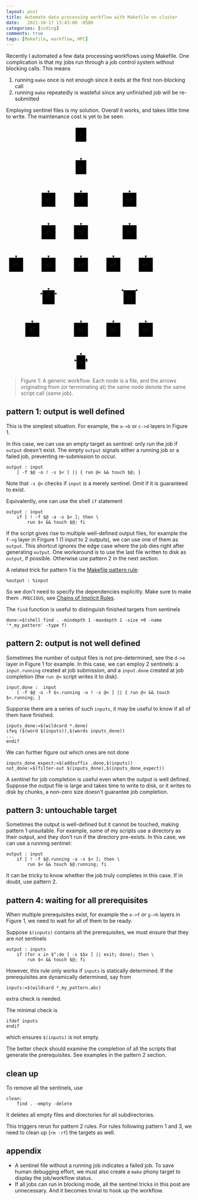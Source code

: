 ```yaml
---
layout: post
title: Automate data processing workflow with Makefile on cluster
date:   2021-10-17 13:43:08 -0500
categories: [coding]
comments: true
tags: [Makefile, workflow, HPC]
---
```


Recently I automated a few data processing workflows using Makefile.
One complication is that my jobs run through a job control system
without blocking calls. This means

1. running `make` once is not enough since it exits at the first non-blocking call
1. running `make` repeatedly is wasteful since any unfinished job will be
   re-submitted

Employing sentinel files is my solution.
Overall it works, and takes little time to write.
The maintenance cost is yet to be seen.

<svg id="mermaid-svg" width="100%" xmlns="http://www.w3.org/2000/svg" xmlns:xlink="http://www.w3.org/1999/xlink" height="670" style="max-width: 406px;" viewBox="0 0 406 670"><style>#mermaid-svg {font-family:"trebuchet ms",verdana,arial,sans-serif;font-size:16px;fill:#333;}#mermaid-svg .error-icon{fill:#552222;}#mermaid-svg .error-text{fill:#552222;stroke:#552222;}#mermaid-svg .edge-thickness-normal{stroke-width:2px;}#mermaid-svg .edge-thickness-thick{stroke-width:3.5px;}#mermaid-svg .edge-pattern-solid{stroke-dasharray:0;}#mermaid-svg .edge-pattern-dashed{stroke-dasharray:3;}#mermaid-svg .edge-pattern-dotted{stroke-dasharray:2;}#mermaid-svg .marker{fill:#333333;stroke:#333333;}#mermaid-svg .marker.cross{stroke:#333333;}#mermaid-svg svg{font-family:"trebuchet ms",verdana,arial,sans-serif;font-size:16px;}#mermaid-svg .label{font-family:"trebuchet ms",verdana,arial,sans-serif;color:#333;}#mermaid-svg .cluster-label text{fill:#333;}#mermaid-svg .cluster-label span{color:#333;}#mermaid-svg .label text,#mermaid-svg span{fill:#333;color:#333;}#mermaid-svg .node rect,#mermaid-svg .node circle,#mermaid-svg .node ellipse,#mermaid-svg .node polygon,#mermaid-svg .node path{fill:#ECECFF;stroke:#9370DB;stroke-width:1px;}#mermaid-svg .node .label{text-align:center;}#mermaid-svg .node.clickable{cursor:pointer;}#mermaid-svg .arrowheadPath{fill:#333333;}#mermaid-svg .edgePath .path{stroke:#333333;stroke-width:2.0px;}#mermaid-svg .flowchart-link{stroke:#333333;fill:none;}#mermaid-svg .edgeLabel{background-color:#e8e8e8;text-align:center;}#mermaid-svg .edgeLabel rect{opacity:0.5;background-color:#e8e8e8;fill:#e8e8e8;}#mermaid-svg .cluster rect{fill:#ffffde;stroke:#aaaa33;stroke-width:1px;}#mermaid-svg .cluster text{fill:#333;}#mermaid-svg .cluster span{color:#333;}#mermaid-svg div.mermaidTooltip{position:absolute;text-align:center;max-width:200px;padding:2px;font-family:"trebuchet ms",verdana,arial,sans-serif;font-size:12px;background:hsl(80, 100%, 96.2745098039%);border:1px solid #aaaa33;border-radius:2px;pointer-events:none;z-index:100;}#mermaid-svg :root{--mermaid-font-family:"trebuchet ms",verdana,arial,sans-serif;}</style><g><g class="output"><g class="clusters"></g><g class="edgePaths"><g class="edgePath LS-a LE-b" id="L-a-b" style="opacity: 1;"><path class="path" d="M203,46L203,50.166666666666664C203,54.333333333333336,203,62.666666666666664,203,71C203,79.33333333333333,203,87.66666666666667,203,91.83333333333333L203,96" marker-end="url(#arrowhead55)" style="fill:none"></path><defs><marker id="arrowhead55" viewBox="0 0 10 10" refX="9" refY="5" markerUnits="strokeWidth" markerWidth="8" markerHeight="6" orient="auto"><path d="M 0 0 L 10 5 L 0 10 z" class="arrowheadPath" style="stroke-width: 1; stroke-dasharray: 1, 0;"></path></marker></defs></g><g class="edgePath LS-b LE-c1" id="L-b-c1" style="opacity: 1;"><path class="path" d="M188.5,122.25L176.25,128.375C164,134.5,139.5,146.75,127.25,157.04166666666666C115,167.33333333333334,115,175.66666666666666,115,179.83333333333334L115,184" marker-end="url(#arrowhead56)" style="fill:none"></path><defs><marker id="arrowhead56" viewBox="0 0 10 10" refX="9" refY="5" markerUnits="strokeWidth" markerWidth="8" markerHeight="6" orient="auto"><path d="M 0 0 L 10 5 L 0 10 z" class="arrowheadPath" style="stroke-width: 1; stroke-dasharray: 1, 0;"></path></marker></defs></g><g class="edgePath LS-b LE-c2" id="L-b-c2" style="opacity: 1;"><path class="path" d="M203,134L203,138.16666666666666C203,142.33333333333334,203,150.66666666666666,203,159C203,167.33333333333334,203,175.66666666666666,203,179.83333333333334L203,184" marker-end="url(#arrowhead57)" style="fill:none"></path><defs><marker id="arrowhead57" viewBox="0 0 10 10" refX="9" refY="5" markerUnits="strokeWidth" markerWidth="8" markerHeight="6" orient="auto"><path d="M 0 0 L 10 5 L 0 10 z" class="arrowheadPath" style="stroke-width: 1; stroke-dasharray: 1, 0;"></path></marker></defs></g><g class="edgePath LS-b LE-c3" id="L-b-c3" style="opacity: 1;"><path class="path" d="M217.5,119.83333333333333L237.08333333333334,126.3611111111111C256.6666666666667,132.88888888888889,295.8333333333333,145.94444444444443,315.4166666666667,156.63888888888889C335,167.33333333333334,335,175.66666666666666,335,179.83333333333334L335,184" marker-end="url(#arrowhead58)" style="fill:none"></path><defs><marker id="arrowhead58" viewBox="0 0 10 10" refX="9" refY="5" markerUnits="strokeWidth" markerWidth="8" markerHeight="6" orient="auto"><path d="M 0 0 L 10 5 L 0 10 z" class="arrowheadPath" style="stroke-width: 1; stroke-dasharray: 1, 0;"></path></marker></defs></g><g class="edgePath LS-c1 LE-d1" id="L-c1-d1" style="opacity: 1;"><path class="path" d="M115,222L115,226.16666666666666C115,230.33333333333334,115,238.66666666666666,115,247C115,255.33333333333334,115,263.6666666666667,115,267.8333333333333L115,272" marker-end="url(#arrowhead59)" style="fill:none"></path><defs><marker id="arrowhead59" viewBox="0 0 10 10" refX="9" refY="5" markerUnits="strokeWidth" markerWidth="8" markerHeight="6" orient="auto"><path d="M 0 0 L 10 5 L 0 10 z" class="arrowheadPath" style="stroke-width: 1; stroke-dasharray: 1, 0;"></path></marker></defs></g><g class="edgePath LS-d1 LE-e1" id="L-d1-e1" style="opacity: 1;"><path class="path" d="M96,300.5L84.5,306.25C73,312,50,323.5,38.5,333.4166666666667C27,343.3333333333333,27,351.6666666666667,27,355.8333333333333L27,360" marker-end="url(#arrowhead60)" style="fill:none"></path><defs><marker id="arrowhead60" viewBox="0 0 10 10" refX="9" refY="5" markerUnits="strokeWidth" markerWidth="8" markerHeight="6" orient="auto"><path d="M 0 0 L 10 5 L 0 10 z" class="arrowheadPath" style="stroke-width: 1; stroke-dasharray: 1, 0;"></path></marker></defs></g><g class="edgePath LS-d1 LE-e2" id="L-d1-e2" style="opacity: 1;"><path class="path" d="M115,310L115,314.1666666666667C115,318.3333333333333,115,326.6666666666667,115,335C115,343.3333333333333,115,351.6666666666667,115,355.8333333333333L115,360" marker-end="url(#arrowhead61)" style="fill:none"></path><defs><marker id="arrowhead61" viewBox="0 0 10 10" refX="9" refY="5" markerUnits="strokeWidth" markerWidth="8" markerHeight="6" orient="auto"><path d="M 0 0 L 10 5 L 0 10 z" class="arrowheadPath" style="stroke-width: 1; stroke-dasharray: 1, 0;"></path></marker></defs></g><g class="edgePath LS-d1 LE-e3" id="L-d1-e3" style="opacity: 1;"><path class="path" d="M134,300.5L145.5,306.25C157,312,180,323.5,191.5,333.4166666666667C203,343.3333333333333,203,351.6666666666667,203,355.8333333333333L203,360" marker-end="url(#arrowhead62)" style="fill:none"></path><defs><marker id="arrowhead62" viewBox="0 0 10 10" refX="9" refY="5" markerUnits="strokeWidth" markerWidth="8" markerHeight="6" orient="auto"><path d="M 0 0 L 10 5 L 0 10 z" class="arrowheadPath" style="stroke-width: 1; stroke-dasharray: 1, 0;"></path></marker></defs></g><g class="edgePath LS-c2 LE-d2" id="L-c2-d2" style="opacity: 1;"><path class="path" d="M203,222L203,226.16666666666666C203,230.33333333333334,203,238.66666666666666,203,247C203,255.33333333333334,203,263.6666666666667,203,267.8333333333333L203,272" marker-end="url(#arrowhead63)" style="fill:none"></path><defs><marker id="arrowhead63" viewBox="0 0 10 10" refX="9" refY="5" markerUnits="strokeWidth" markerWidth="8" markerHeight="6" orient="auto"><path d="M 0 0 L 10 5 L 0 10 z" class="arrowheadPath" style="stroke-width: 1; stroke-dasharray: 1, 0;"></path></marker></defs></g><g class="edgePath LS-c3 LE-d3" id="L-c3-d3" style="opacity: 1;"><path class="path" d="M335,222L335,226.16666666666666C335,230.33333333333334,335,238.66666666666666,335,247C335,255.33333333333334,335,263.6666666666667,335,267.8333333333333L335,272" marker-end="url(#arrowhead64)" style="fill:none"></path><defs><marker id="arrowhead64" viewBox="0 0 10 10" refX="9" refY="5" markerUnits="strokeWidth" markerWidth="8" markerHeight="6" orient="auto"><path d="M 0 0 L 10 5 L 0 10 z" class="arrowheadPath" style="stroke-width: 1; stroke-dasharray: 1, 0;"></path></marker></defs></g><g class="edgePath LS-d3 LE-e4" id="L-d3-e4" style="opacity: 1;"><path class="path" d="M316,310L311.8333333333333,314.1666666666667C307.6666666666667,318.3333333333333,299.3333333333333,326.6666666666667,295.1666666666667,335C291,343.3333333333333,291,351.6666666666667,291,355.8333333333333L291,360" marker-end="url(#arrowhead65)" style="fill:none"></path><defs><marker id="arrowhead65" viewBox="0 0 10 10" refX="9" refY="5" markerUnits="strokeWidth" markerWidth="8" markerHeight="6" orient="auto"><path d="M 0 0 L 10 5 L 0 10 z" class="arrowheadPath" style="stroke-width: 1; stroke-dasharray: 1, 0;"></path></marker></defs></g><g class="edgePath LS-d3 LE-e5" id="L-d3-e5" style="opacity: 1;"><path class="path" d="M354,310L358.1666666666667,314.1666666666667C362.3333333333333,318.3333333333333,370.6666666666667,326.6666666666667,374.8333333333333,335C379,343.3333333333333,379,351.6666666666667,379,355.8333333333333L379,360" marker-end="url(#arrowhead66)" style="fill:none"></path><defs><marker id="arrowhead66" viewBox="0 0 10 10" refX="9" refY="5" markerUnits="strokeWidth" markerWidth="8" markerHeight="6" orient="auto"><path d="M 0 0 L 10 5 L 0 10 z" class="arrowheadPath" style="stroke-width: 1; stroke-dasharray: 1, 0;"></path></marker></defs></g><g class="edgePath LS-e1 LE-f1" id="L-e1-f1" style="opacity: 1;"><path class="path" d="M27,398L27,402.1666666666667C27,406.3333333333333,27,414.6666666666667,38.916666666666664,424.7916666666667C50.833333333333336,434.9166666666667,74.66666666666667,446.8333333333333,86.58333333333333,452.7916666666667L98.5,458.75" marker-end="url(#arrowhead67)" style="fill:none"></path><defs><marker id="arrowhead67" viewBox="0 0 10 10" refX="9" refY="5" markerUnits="strokeWidth" markerWidth="8" markerHeight="6" orient="auto"><path d="M 0 0 L 10 5 L 0 10 z" class="arrowheadPath" style="stroke-width: 1; stroke-dasharray: 1, 0;"></path></marker></defs></g><g class="edgePath LS-e2 LE-f1" id="L-e2-f1" style="opacity: 1;"><path class="path" d="M115,398L115,402.1666666666667C115,406.3333333333333,115,414.6666666666667,115,423C115,431.3333333333333,115,439.6666666666667,115,443.8333333333333L115,448" marker-end="url(#arrowhead68)" style="fill:none"></path><defs><marker id="arrowhead68" viewBox="0 0 10 10" refX="9" refY="5" markerUnits="strokeWidth" markerWidth="8" markerHeight="6" orient="auto"><path d="M 0 0 L 10 5 L 0 10 z" class="arrowheadPath" style="stroke-width: 1; stroke-dasharray: 1, 0;"></path></marker></defs></g><g class="edgePath LS-e3 LE-f1" id="L-e3-f1" style="opacity: 1;"><path class="path" d="M203,398L203,402.1666666666667C203,406.3333333333333,203,414.6666666666667,191.08333333333334,424.7916666666667C179.16666666666666,434.9166666666667,155.33333333333334,446.8333333333333,143.41666666666666,452.7916666666667L131.5,458.75" marker-end="url(#arrowhead69)" style="fill:none"></path><defs><marker id="arrowhead69" viewBox="0 0 10 10" refX="9" refY="5" markerUnits="strokeWidth" markerWidth="8" markerHeight="6" orient="auto"><path d="M 0 0 L 10 5 L 0 10 z" class="arrowheadPath" style="stroke-width: 1; stroke-dasharray: 1, 0;"></path></marker></defs></g><g class="edgePath LS-e4 LE-f3" id="L-e4-f3" style="opacity: 1;"><path class="path" d="M291,398L291,402.1666666666667C291,406.3333333333333,291,414.6666666666667,295.5833333333333,423.4166666666667C300.1666666666667,432.1666666666667,309.3333333333333,441.3333333333333,313.9166666666667,445.9166666666667L318.5,450.5" marker-end="url(#arrowhead70)" style="fill:none"></path><defs><marker id="arrowhead70" viewBox="0 0 10 10" refX="9" refY="5" markerUnits="strokeWidth" markerWidth="8" markerHeight="6" orient="auto"><path d="M 0 0 L 10 5 L 0 10 z" class="arrowheadPath" style="stroke-width: 1; stroke-dasharray: 1, 0;"></path></marker></defs></g><g class="edgePath LS-e5 LE-f3" id="L-e5-f3" style="opacity: 1;"><path class="path" d="M379,398L379,402.1666666666667C379,406.3333333333333,379,414.6666666666667,374.4166666666667,423.4166666666667C369.8333333333333,432.1666666666667,360.6666666666667,441.3333333333333,356.0833333333333,445.9166666666667L351.5,450.5" marker-end="url(#arrowhead71)" style="fill:none"></path><defs><marker id="arrowhead71" viewBox="0 0 10 10" refX="9" refY="5" markerUnits="strokeWidth" markerWidth="8" markerHeight="6" orient="auto"><path d="M 0 0 L 10 5 L 0 10 z" class="arrowheadPath" style="stroke-width: 1; stroke-dasharray: 1, 0;"></path></marker></defs></g><g class="edgePath LS-f1 LE-g1" id="L-f1-g1" style="opacity: 1;"><path class="path" d="M98.5,483.5L93.91666666666667,488.0833333333333C89.33333333333333,492.6666666666667,80.16666666666667,501.8333333333333,75.58333333333333,510.5833333333333C71,519.3333333333334,71,527.6666666666666,71,531.8333333333334L71,536" marker-end="url(#arrowhead72)" style="fill:none"></path><defs><marker id="arrowhead72" viewBox="0 0 10 10" refX="9" refY="5" markerUnits="strokeWidth" markerWidth="8" markerHeight="6" orient="auto"><path d="M 0 0 L 10 5 L 0 10 z" class="arrowheadPath" style="stroke-width: 1; stroke-dasharray: 1, 0;"></path></marker></defs></g><g class="edgePath LS-f1 LE-g2" id="L-f1-g2" style="opacity: 1;"><path class="path" d="M131.5,475.25L143.41666666666666,481.2083333333333C155.33333333333334,487.1666666666667,179.16666666666666,499.0833333333333,191.08333333333334,509.2083333333333C203,519.3333333333334,203,527.6666666666666,203,531.8333333333334L203,536" marker-end="url(#arrowhead73)" style="fill:none"></path><defs><marker id="arrowhead73" viewBox="0 0 10 10" refX="9" refY="5" markerUnits="strokeWidth" markerWidth="8" markerHeight="6" orient="auto"><path d="M 0 0 L 10 5 L 0 10 z" class="arrowheadPath" style="stroke-width: 1; stroke-dasharray: 1, 0;"></path></marker></defs></g><g class="edgePath LS-f3 LE-g3" id="L-f3-g3" style="opacity: 1;"><path class="path" d="M318.5,483.5L313.9166666666667,488.0833333333333C309.3333333333333,492.6666666666667,300.1666666666667,501.8333333333333,295.5833333333333,510.5833333333333C291,519.3333333333334,291,527.6666666666666,291,531.8333333333334L291,536" marker-end="url(#arrowhead74)" style="fill:none"></path><defs><marker id="arrowhead74" viewBox="0 0 10 10" refX="9" refY="5" markerUnits="strokeWidth" markerWidth="8" markerHeight="6" orient="auto"><path d="M 0 0 L 10 5 L 0 10 z" class="arrowheadPath" style="stroke-width: 1; stroke-dasharray: 1, 0;"></path></marker></defs></g><g class="edgePath LS-f3 LE-g4" id="L-f3-g4" style="opacity: 1;"><path class="path" d="M351.5,483.5L356.0833333333333,488.0833333333333C360.6666666666667,492.6666666666667,369.8333333333333,501.8333333333333,374.4166666666667,510.5833333333333C379,519.3333333333334,379,527.6666666666666,379,531.8333333333334L379,536" marker-end="url(#arrowhead75)" style="fill:none"></path><defs><marker id="arrowhead75" viewBox="0 0 10 10" refX="9" refY="5" markerUnits="strokeWidth" markerWidth="8" markerHeight="6" orient="auto"><path d="M 0 0 L 10 5 L 0 10 z" class="arrowheadPath" style="stroke-width: 1; stroke-dasharray: 1, 0;"></path></marker></defs></g><g class="edgePath LS-g1 LE-f" id="L-g1-f" style="opacity: 1;"><path class="path" d="M71,574L71,578.1666666666666C71,582.3333333333334,71,590.6666666666666,91,601.5C111,612.3333333333334,151,625.6666666666666,171,632.3333333333334L191,639" marker-end="url(#arrowhead76)" style="fill:none"></path><defs><marker id="arrowhead76" viewBox="0 0 10 10" refX="9" refY="5" markerUnits="strokeWidth" markerWidth="8" markerHeight="6" orient="auto"><path d="M 0 0 L 10 5 L 0 10 z" class="arrowheadPath" style="stroke-width: 1; stroke-dasharray: 1, 0;"></path></marker></defs></g><g class="edgePath LS-g2 LE-f" id="L-g2-f" style="opacity: 1;"><path class="path" d="M203,574L203,578.1666666666666C203,582.3333333333334,203,590.6666666666666,203,599C203,607.3333333333334,203,615.6666666666666,203,619.8333333333334L203,624" marker-end="url(#arrowhead77)" style="fill:none"></path><defs><marker id="arrowhead77" viewBox="0 0 10 10" refX="9" refY="5" markerUnits="strokeWidth" markerWidth="8" markerHeight="6" orient="auto"><path d="M 0 0 L 10 5 L 0 10 z" class="arrowheadPath" style="stroke-width: 1; stroke-dasharray: 1, 0;"></path></marker></defs></g><g class="edgePath LS-g3 LE-f" id="L-g3-f" style="opacity: 1;"><path class="path" d="M291,574L291,578.1666666666666C291,582.3333333333334,291,590.6666666666666,278.3333333333333,601.1666666666666C265.6666666666667,611.6666666666666,240.33333333333334,624.3333333333334,227.66666666666666,630.6666666666666L215,637" marker-end="url(#arrowhead78)" style="fill:none"></path><defs><marker id="arrowhead78" viewBox="0 0 10 10" refX="9" refY="5" markerUnits="strokeWidth" markerWidth="8" markerHeight="6" orient="auto"><path d="M 0 0 L 10 5 L 0 10 z" class="arrowheadPath" style="stroke-width: 1; stroke-dasharray: 1, 0;"></path></marker></defs></g><g class="edgePath LS-g4 LE-f" id="L-g4-f" style="opacity: 1;"><path class="path" d="M379,574L379,578.1666666666666C379,582.3333333333334,379,590.6666666666666,351.6666666666667,601.6666666666666C324.3333333333333,612.6666666666666,269.6666666666667,626.3333333333334,242.33333333333334,633.1666666666666L215,640" marker-end="url(#arrowhead79)" style="fill:none"></path><defs><marker id="arrowhead79" viewBox="0 0 10 10" refX="9" refY="5" markerUnits="strokeWidth" markerWidth="8" markerHeight="6" orient="auto"><path d="M 0 0 L 10 5 L 0 10 z" class="arrowheadPath" style="stroke-width: 1; stroke-dasharray: 1, 0;"></path></marker></defs></g></g><g class="edgeLabels"><g class="edgeLabel" transform="" style="opacity: 1;"><g transform="translate(0,0)" class="label"><rect rx="0" ry="0" width="0" height="0"></rect><foreignObject width="0" height="0"><div xmlns="http://www.w3.org/1999/xhtml" style="display: inline-block; white-space: nowrap;"><span id="L-L-a-b" class="edgeLabel L-LS-a' L-LE-b"></span></div></foreignObject></g></g><g class="edgeLabel" transform="" style="opacity: 1;"><g transform="translate(0,0)" class="label"><rect rx="0" ry="0" width="0" height="0"></rect><foreignObject width="0" height="0"><div xmlns="http://www.w3.org/1999/xhtml" style="display: inline-block; white-space: nowrap;"><span id="L-L-b-c1" class="edgeLabel L-LS-b' L-LE-c1"></span></div></foreignObject></g></g><g class="edgeLabel" transform="" style="opacity: 1;"><g transform="translate(0,0)" class="label"><rect rx="0" ry="0" width="0" height="0"></rect><foreignObject width="0" height="0"><div xmlns="http://www.w3.org/1999/xhtml" style="display: inline-block; white-space: nowrap;"><span id="L-L-b-c2" class="edgeLabel L-LS-b' L-LE-c2"></span></div></foreignObject></g></g><g class="edgeLabel" transform="" style="opacity: 1;"><g transform="translate(0,0)" class="label"><rect rx="0" ry="0" width="0" height="0"></rect><foreignObject width="0" height="0"><div xmlns="http://www.w3.org/1999/xhtml" style="display: inline-block; white-space: nowrap;"><span id="L-L-b-c3" class="edgeLabel L-LS-b' L-LE-c3"></span></div></foreignObject></g></g><g class="edgeLabel" transform="" style="opacity: 1;"><g transform="translate(0,0)" class="label"><rect rx="0" ry="0" width="0" height="0"></rect><foreignObject width="0" height="0"><div xmlns="http://www.w3.org/1999/xhtml" style="display: inline-block; white-space: nowrap;"><span id="L-L-c1-d1" class="edgeLabel L-LS-c1' L-LE-d1"></span></div></foreignObject></g></g><g class="edgeLabel" transform="" style="opacity: 1;"><g transform="translate(0,0)" class="label"><rect rx="0" ry="0" width="0" height="0"></rect><foreignObject width="0" height="0"><div xmlns="http://www.w3.org/1999/xhtml" style="display: inline-block; white-space: nowrap;"><span id="L-L-d1-e1" class="edgeLabel L-LS-d1' L-LE-e1"></span></div></foreignObject></g></g><g class="edgeLabel" transform="" style="opacity: 1;"><g transform="translate(0,0)" class="label"><rect rx="0" ry="0" width="0" height="0"></rect><foreignObject width="0" height="0"><div xmlns="http://www.w3.org/1999/xhtml" style="display: inline-block; white-space: nowrap;"><span id="L-L-d1-e2" class="edgeLabel L-LS-d1' L-LE-e2"></span></div></foreignObject></g></g><g class="edgeLabel" transform="" style="opacity: 1;"><g transform="translate(0,0)" class="label"><rect rx="0" ry="0" width="0" height="0"></rect><foreignObject width="0" height="0"><div xmlns="http://www.w3.org/1999/xhtml" style="display: inline-block; white-space: nowrap;"><span id="L-L-d1-e3" class="edgeLabel L-LS-d1' L-LE-e3"></span></div></foreignObject></g></g><g class="edgeLabel" transform="" style="opacity: 1;"><g transform="translate(0,0)" class="label"><rect rx="0" ry="0" width="0" height="0"></rect><foreignObject width="0" height="0"><div xmlns="http://www.w3.org/1999/xhtml" style="display: inline-block; white-space: nowrap;"><span id="L-L-c2-d2" class="edgeLabel L-LS-c2' L-LE-d2"></span></div></foreignObject></g></g><g class="edgeLabel" transform="" style="opacity: 1;"><g transform="translate(0,0)" class="label"><rect rx="0" ry="0" width="0" height="0"></rect><foreignObject width="0" height="0"><div xmlns="http://www.w3.org/1999/xhtml" style="display: inline-block; white-space: nowrap;"><span id="L-L-c3-d3" class="edgeLabel L-LS-c3' L-LE-d3"></span></div></foreignObject></g></g><g class="edgeLabel" transform="" style="opacity: 1;"><g transform="translate(0,0)" class="label"><rect rx="0" ry="0" width="0" height="0"></rect><foreignObject width="0" height="0"><div xmlns="http://www.w3.org/1999/xhtml" style="display: inline-block; white-space: nowrap;"><span id="L-L-d3-e4" class="edgeLabel L-LS-d3' L-LE-e4"></span></div></foreignObject></g></g><g class="edgeLabel" transform="" style="opacity: 1;"><g transform="translate(0,0)" class="label"><rect rx="0" ry="0" width="0" height="0"></rect><foreignObject width="0" height="0"><div xmlns="http://www.w3.org/1999/xhtml" style="display: inline-block; white-space: nowrap;"><span id="L-L-d3-e5" class="edgeLabel L-LS-d3' L-LE-e5"></span></div></foreignObject></g></g><g class="edgeLabel" transform="" style="opacity: 1;"><g transform="translate(0,0)" class="label"><rect rx="0" ry="0" width="0" height="0"></rect><foreignObject width="0" height="0"><div xmlns="http://www.w3.org/1999/xhtml" style="display: inline-block; white-space: nowrap;"><span id="L-L-e1-f1" class="edgeLabel L-LS-e1' L-LE-f1"></span></div></foreignObject></g></g><g class="edgeLabel" transform="" style="opacity: 1;"><g transform="translate(0,0)" class="label"><rect rx="0" ry="0" width="0" height="0"></rect><foreignObject width="0" height="0"><div xmlns="http://www.w3.org/1999/xhtml" style="display: inline-block; white-space: nowrap;"><span id="L-L-e2-f1" class="edgeLabel L-LS-e2' L-LE-f1"></span></div></foreignObject></g></g><g class="edgeLabel" transform="" style="opacity: 1;"><g transform="translate(0,0)" class="label"><rect rx="0" ry="0" width="0" height="0"></rect><foreignObject width="0" height="0"><div xmlns="http://www.w3.org/1999/xhtml" style="display: inline-block; white-space: nowrap;"><span id="L-L-e3-f1" class="edgeLabel L-LS-e3' L-LE-f1"></span></div></foreignObject></g></g><g class="edgeLabel" transform="" style="opacity: 1;"><g transform="translate(0,0)" class="label"><rect rx="0" ry="0" width="0" height="0"></rect><foreignObject width="0" height="0"><div xmlns="http://www.w3.org/1999/xhtml" style="display: inline-block; white-space: nowrap;"><span id="L-L-e4-f3" class="edgeLabel L-LS-e4' L-LE-f3"></span></div></foreignObject></g></g><g class="edgeLabel" transform="" style="opacity: 1;"><g transform="translate(0,0)" class="label"><rect rx="0" ry="0" width="0" height="0"></rect><foreignObject width="0" height="0"><div xmlns="http://www.w3.org/1999/xhtml" style="display: inline-block; white-space: nowrap;"><span id="L-L-e5-f3" class="edgeLabel L-LS-e5' L-LE-f3"></span></div></foreignObject></g></g><g class="edgeLabel" transform="" style="opacity: 1;"><g transform="translate(0,0)" class="label"><rect rx="0" ry="0" width="0" height="0"></rect><foreignObject width="0" height="0"><div xmlns="http://www.w3.org/1999/xhtml" style="display: inline-block; white-space: nowrap;"><span id="L-L-f1-g1" class="edgeLabel L-LS-f1' L-LE-g1"></span></div></foreignObject></g></g><g class="edgeLabel" transform="" style="opacity: 1;"><g transform="translate(0,0)" class="label"><rect rx="0" ry="0" width="0" height="0"></rect><foreignObject width="0" height="0"><div xmlns="http://www.w3.org/1999/xhtml" style="display: inline-block; white-space: nowrap;"><span id="L-L-f1-g2" class="edgeLabel L-LS-f1' L-LE-g2"></span></div></foreignObject></g></g><g class="edgeLabel" transform="" style="opacity: 1;"><g transform="translate(0,0)" class="label"><rect rx="0" ry="0" width="0" height="0"></rect><foreignObject width="0" height="0"><div xmlns="http://www.w3.org/1999/xhtml" style="display: inline-block; white-space: nowrap;"><span id="L-L-f3-g3" class="edgeLabel L-LS-f3' L-LE-g3"></span></div></foreignObject></g></g><g class="edgeLabel" transform="" style="opacity: 1;"><g transform="translate(0,0)" class="label"><rect rx="0" ry="0" width="0" height="0"></rect><foreignObject width="0" height="0"><div xmlns="http://www.w3.org/1999/xhtml" style="display: inline-block; white-space: nowrap;"><span id="L-L-f3-g4" class="edgeLabel L-LS-f3' L-LE-g4"></span></div></foreignObject></g></g><g class="edgeLabel" transform="" style="opacity: 1;"><g transform="translate(0,0)" class="label"><rect rx="0" ry="0" width="0" height="0"></rect><foreignObject width="0" height="0"><div xmlns="http://www.w3.org/1999/xhtml" style="display: inline-block; white-space: nowrap;"><span id="L-L-g1-f" class="edgeLabel L-LS-g1' L-LE-f"></span></div></foreignObject></g></g><g class="edgeLabel" transform="" style="opacity: 1;"><g transform="translate(0,0)" class="label"><rect rx="0" ry="0" width="0" height="0"></rect><foreignObject width="0" height="0"><div xmlns="http://www.w3.org/1999/xhtml" style="display: inline-block; white-space: nowrap;"><span id="L-L-g2-f" class="edgeLabel L-LS-g2' L-LE-f"></span></div></foreignObject></g></g><g class="edgeLabel" transform="" style="opacity: 1;"><g transform="translate(0,0)" class="label"><rect rx="0" ry="0" width="0" height="0"></rect><foreignObject width="0" height="0"><div xmlns="http://www.w3.org/1999/xhtml" style="display: inline-block; white-space: nowrap;"><span id="L-L-g3-f" class="edgeLabel L-LS-g3' L-LE-f"></span></div></foreignObject></g></g><g class="edgeLabel" transform="" style="opacity: 1;"><g transform="translate(0,0)" class="label"><rect rx="0" ry="0" width="0" height="0"></rect><foreignObject width="0" height="0"><div xmlns="http://www.w3.org/1999/xhtml" style="display: inline-block; white-space: nowrap;"><span id="L-L-g4-f" class="edgeLabel L-LS-g4' L-LE-f"></span></div></foreignObject></g></g></g><g class="nodes"><g class="node default" id="flowchart-a-35" transform="translate(203,27)" style="opacity: 1;"><rect rx="0" ry="0" x="-14.5" y="-19" width="29" height="38" class="label-container"></rect><g class="label" transform="translate(0,0)"><g transform="translate(-4.5,-9)"><foreignObject width="9" height="18"><div xmlns="http://www.w3.org/1999/xhtml" style="display: inline-block; white-space: nowrap;">a</div></foreignObject></g></g></g><g class="node default" id="flowchart-b-36" transform="translate(203,115)" style="opacity: 1;"><rect rx="0" ry="0" x="-14.5" y="-19" width="29" height="38" class="label-container"></rect><g class="label" transform="translate(0,0)"><g transform="translate(-4.5,-9)"><foreignObject width="9" height="18"><div xmlns="http://www.w3.org/1999/xhtml" style="display: inline-block; white-space: nowrap;">b</div></foreignObject></g></g></g><g class="node default" id="flowchart-c1-38" transform="translate(115,203)" style="opacity: 1;"><rect rx="0" ry="0" x="-18.5" y="-19" width="37" height="38" class="label-container"></rect><g class="label" transform="translate(0,0)"><g transform="translate(-8.5,-9)"><foreignObject width="17" height="18"><div xmlns="http://www.w3.org/1999/xhtml" style="display: inline-block; white-space: nowrap;">c1</div></foreignObject></g></g></g><g class="node default" id="flowchart-c2-39" transform="translate(203,203)" style="opacity: 1;"><rect rx="0" ry="0" x="-18.5" y="-19" width="37" height="38" class="label-container"></rect><g class="label" transform="translate(0,0)"><g transform="translate(-8.5,-9)"><foreignObject width="17" height="18"><div xmlns="http://www.w3.org/1999/xhtml" style="display: inline-block; white-space: nowrap;">c2</div></foreignObject></g></g></g><g class="node default" id="flowchart-c3-40" transform="translate(335,203)" style="opacity: 1;"><rect rx="0" ry="0" x="-18.5" y="-19" width="37" height="38" class="label-container"></rect><g class="label" transform="translate(0,0)"><g transform="translate(-8.5,-9)"><foreignObject width="17" height="18"><div xmlns="http://www.w3.org/1999/xhtml" style="display: inline-block; white-space: nowrap;">c3</div></foreignObject></g></g></g><g class="node default" id="flowchart-d1-42" transform="translate(115,291)" style="opacity: 1;"><rect rx="0" ry="0" x="-19" y="-19" width="38" height="38" class="label-container"></rect><g class="label" transform="translate(0,0)"><g transform="translate(-9,-9)"><foreignObject width="18" height="18"><div xmlns="http://www.w3.org/1999/xhtml" style="display: inline-block; white-space: nowrap;">d1</div></foreignObject></g></g></g><g class="node default" id="flowchart-e1-43" transform="translate(27,379)" style="opacity: 1;"><rect rx="0" ry="0" x="-19" y="-19" width="38" height="38" class="label-container"></rect><g class="label" transform="translate(0,0)"><g transform="translate(-9,-9)"><foreignObject width="18" height="18"><div xmlns="http://www.w3.org/1999/xhtml" style="display: inline-block; white-space: nowrap;">e1</div></foreignObject></g></g></g><g class="node default" id="flowchart-e2-44" transform="translate(115,379)" style="opacity: 1;"><rect rx="0" ry="0" x="-19" y="-19" width="38" height="38" class="label-container"></rect><g class="label" transform="translate(0,0)"><g transform="translate(-9,-9)"><foreignObject width="18" height="18"><div xmlns="http://www.w3.org/1999/xhtml" style="display: inline-block; white-space: nowrap;">e2</div></foreignObject></g></g></g><g class="node default" id="flowchart-e3-45" transform="translate(203,379)" style="opacity: 1;"><rect rx="0" ry="0" x="-19" y="-19" width="38" height="38" class="label-container"></rect><g class="label" transform="translate(0,0)"><g transform="translate(-9,-9)"><foreignObject width="18" height="18"><div xmlns="http://www.w3.org/1999/xhtml" style="display: inline-block; white-space: nowrap;">e3</div></foreignObject></g></g></g><g class="node default" id="flowchart-d2-47" transform="translate(203,291)" style="opacity: 1;"><rect rx="0" ry="0" x="-19" y="-19" width="38" height="38" class="label-container"></rect><g class="label" transform="translate(0,0)"><g transform="translate(-9,-9)"><foreignObject width="18" height="18"><div xmlns="http://www.w3.org/1999/xhtml" style="display: inline-block; white-space: nowrap;">d2</div></foreignObject></g></g></g><g class="node default" id="flowchart-d3-49" transform="translate(335,291)" style="opacity: 1;"><rect rx="0" ry="0" x="-19" y="-19" width="38" height="38" class="label-container"></rect><g class="label" transform="translate(0,0)"><g transform="translate(-9,-9)"><foreignObject width="18" height="18"><div xmlns="http://www.w3.org/1999/xhtml" style="display: inline-block; white-space: nowrap;">d3</div></foreignObject></g></g></g><g class="node default" id="flowchart-e4-50" transform="translate(291,379)" style="opacity: 1;"><rect rx="0" ry="0" x="-19" y="-19" width="38" height="38" class="label-container"></rect><g class="label" transform="translate(0,0)"><g transform="translate(-9,-9)"><foreignObject width="18" height="18"><div xmlns="http://www.w3.org/1999/xhtml" style="display: inline-block; white-space: nowrap;">e4</div></foreignObject></g></g></g><g class="node default" id="flowchart-e5-51" transform="translate(379,379)" style="opacity: 1;"><rect rx="0" ry="0" x="-19" y="-19" width="38" height="38" class="label-container"></rect><g class="label" transform="translate(0,0)"><g transform="translate(-9,-9)"><foreignObject width="18" height="18"><div xmlns="http://www.w3.org/1999/xhtml" style="display: inline-block; white-space: nowrap;">e5</div></foreignObject></g></g></g><g class="node default" id="flowchart-f1-55" transform="translate(115,467)" style="opacity: 1;"><rect rx="0" ry="0" x="-16.5" y="-19" width="33" height="38" class="label-container"></rect><g class="label" transform="translate(0,0)"><g transform="translate(-6.5,-9)"><foreignObject width="13" height="18"><div xmlns="http://www.w3.org/1999/xhtml" style="display: inline-block; white-space: nowrap;">f1</div></foreignObject></g></g></g><g class="node default" id="flowchart-f3-58" transform="translate(335,467)" style="opacity: 1;"><rect rx="0" ry="0" x="-16.5" y="-19" width="33" height="38" class="label-container"></rect><g class="label" transform="translate(0,0)"><g transform="translate(-6.5,-9)"><foreignObject width="13" height="18"><div xmlns="http://www.w3.org/1999/xhtml" style="display: inline-block; white-space: nowrap;">f3</div></foreignObject></g></g></g><g class="node default" id="flowchart-g1-60" transform="translate(71,555)" style="opacity: 1;"><rect rx="0" ry="0" x="-19" y="-19" width="38" height="38" class="label-container"></rect><g class="label" transform="translate(0,0)"><g transform="translate(-9,-10)"><foreignObject width="18" height="20"><div xmlns="http://www.w3.org/1999/xhtml" style="display: inline-block; white-space: nowrap;">g1</div></foreignObject></g></g></g><g class="node default" id="flowchart-g2-61" transform="translate(203,555)" style="opacity: 1;"><rect rx="0" ry="0" x="-19" y="-19" width="38" height="38" class="label-container"></rect><g class="label" transform="translate(0,0)"><g transform="translate(-9,-10)"><foreignObject width="18" height="20"><div xmlns="http://www.w3.org/1999/xhtml" style="display: inline-block; white-space: nowrap;">g2</div></foreignObject></g></g></g><g class="node default" id="flowchart-g3-63" transform="translate(291,555)" style="opacity: 1;"><rect rx="0" ry="0" x="-19" y="-19" width="38" height="38" class="label-container"></rect><g class="label" transform="translate(0,0)"><g transform="translate(-9,-10)"><foreignObject width="18" height="20"><div xmlns="http://www.w3.org/1999/xhtml" style="display: inline-block; white-space: nowrap;">g3</div></foreignObject></g></g></g><g class="node default" id="flowchart-g4-64" transform="translate(379,555)" style="opacity: 1;"><rect rx="0" ry="0" x="-19" y="-19" width="38" height="38" class="label-container"></rect><g class="label" transform="translate(0,0)"><g transform="translate(-9,-10)"><foreignObject width="18" height="20"><div xmlns="http://www.w3.org/1999/xhtml" style="display: inline-block; white-space: nowrap;">g4</div></foreignObject></g></g></g><g class="node default" id="flowchart-f-69" transform="translate(203,643)" style="opacity: 1;"><rect rx="0" ry="0" x="-12" y="-19" width="24" height="38" class="label-container"></rect><g class="label" transform="translate(0,0)"><g transform="translate(-4,-9)"><foreignObject width="8" height="18"><div xmlns="http://www.w3.org/1999/xhtml" style="display: inline-block; white-space: nowrap;">h</div></foreignObject></g></g></g></g></g></g></svg>
> Figure 1: A generic workflow. Each node is a file, and the arrows originating
  from (or termimating at) the same node denote the same script call (same job).


## pattern 1: output is well defined

This is the simplest situation. For example, the `a->b`
or `c->d` layers in Figure 1.

In this case, we can use an empty target as sentinel:
only run the job if `output` doesn't exist.
The empty `output` signals either a running job or a
failed job, preventing re-submission to occur.

```
output : input
    [ -f $@ -o ! -s $< ] || { run @< && touch $@; }
```

Note that `-s @<` checks if `input` is a merely sentinel.
Omit if it is guaranteed to exist.

Equivalently, one can use the shell `if` statement
```
output : input
    if [ ! -f $@ -a -s $< ]; then \
        run $< && touch $@; fi
```

If the script gives rise to multiple well-defined output files, for example
the `f->g` layer in Firgure 1 (1 input to 2 outputs),
we can use one of them as `output`.
This shortcut ignores the edge case where the job dies right after generating `output`.
One workaround is to use the last file written to disk as `output`, if possible.
Otherwise use pattern 2 in the next section.

A related trick for pattern 1 is the [Makefile pattern rule](https://www.gnu.org/software/make/manual/html_node/Pattern-Rules.html):
```
%output : %input
```
So we don't need to specify the dependencies explicitly.
Make sure to make them `.PRECIOUS`, see [Chains of Implicit Rules](https://www.gnu.org/software/make/manual/html_node/Chained-Rules.html).

The `find` function is useful to distinguish finished targets from sentinels

```
done:=$(shell find . -mindepth 1 -maxdepth 1 -size +0 -name '*_my_pattern' -type f)
```

## pattern 2: output is not well defined

Sometimes the number of output files is not pre-determined, see the `d->e` layer
in Figure 1 for example.
In this case, we can employ 2 sentinels:
a `input.running` created at job submission,
and a `input.done` created at job completion
(the `run @<` script writes it to disk).
```
input.done :  input
    [ -f $@ -o -f $<.running -o ! -s @< ] || { run @< && touch $<.running; }
```

Supporse there are a series of such `inputs`, it may be useful to know if all
of them have finished.
```
inputs_done:=$(wildcard *.done)
ifeq ($(word $(inputs)),$(words inputs_done))
...
endif
```

We can further figure out which ones are not done
```
inputs_done_expect:=$(addsuffix .done,$(inputs))
not_done:=$(filter-out $(inputs_done),$(inputs_done_expect))
```

A sentinel for job completion is useful even when the output is well defined.
Suppose the output file is large and takes time to write to disk, or it writes
to disk by chunks, a non-zero size doesn't guarantee job completion.

## pattern 3: untouchable target
Sometimes the output is well-defined but it cannot be touched, making
pattern 1 unsuitable.
For example, some of my scripts use a directory as their output, and they don't
run if the directory pre-exists.
In this case, we can use a running sentinel:

```
output : input
    if [ ! -f $@.running -a -s $< ]; then \
        run $< && touch $@.running; fi
```

It can be tricky to know whether the job truly completes in this case.
If in doubt, use pattern 2.

## pattern 4: waiting for all prerequisites

When multiple prerequisites exist,
for example the `e->f` or `g->h` layers in Figure 1,
we need to wait for all of them to be ready.

Suppose `$(inputs)` contains all the prerequisites, we must ensure that
they are not sentinels

```
output : inputs
	if (for x in $^;do [ -s $$x ] || exit; done); then \
        run $< && touch $@; fi
```

However, this rule only works if `inputs` is statically determined. If the
prerequisites are dynamically determined, say from

```
inputs:=$(wildcard *_my_pattern.abc)
```
extra check is needed.

The minimal check is
```
ifdef inputs
endif
```
which ensures `$(inputs)` is not empty.

The better check should examine the completion of all the scripts that generate
the prerequisites.
See examples in the pattern 2 section.

## clean up

To remove all the sentinels, use
```
clean:
    find . -empty -delete
```
It deletes all empty files and directories for all subdirectories.

This triggers rerun for pattern 2 rules. For rules following pattern 1 and 3,
we need to clean up (`rm -rf`) the targets as well.

## appendix

- A sentinel file without a running job indicates a failed job. To save human
  debugging effort, we must also create a `make` phony target to display the
  job/workflow status.
- If all jobs can run in blocking mode, all the sentinel tricks in this post are
  unnecessary. And it becomes trivial to hook up the workflow.

